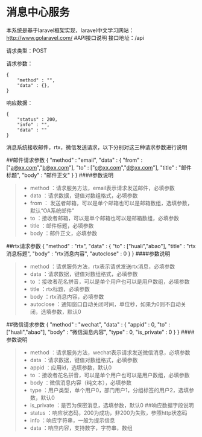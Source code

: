 # 消息中心服务
本系统是基于laravel框架实现，laravel中文学习网站：http://www.golaravel.com/
#API接口说明
接口地址：/api

请求类型：POST

请求参数：

    {
        "method" : "",
        "data" : {},
    }
响应数据：

    {
        "status" : 200,
        "info" : "",
        "data" : ""
    }
消息系统接收邮件，rtx，微信发送请求，以下分别对这三种请求参数进行说明

##邮件请求参数
    {
        "method" : "email",
        "data" : {
            "from" : ["a@xx.com","b@xx.com"],
            "to" : ["c@xx.com","d@xx.com"],
            "title" : "邮件标题",
            "body" : "邮件正文"
        }
    }
####参数说明
> * method ：请求服务方法，email表示请求发送邮件，必填参数
> * data ：请求数据，键值对数组格式，必填参数
> * from ： 发送者邮箱，可以是单个邮箱也可以是邮箱数组，选填参数，默认“OA系统邮件”
> * to ：接收者邮箱，可以是单个邮箱也可以是邮箱数组，必填参数
> * title ：邮件标题，必填参数
> * body ：邮件正文，必填参数

##rtx请求参数
    {
        "method" : "rtx",
        "data" : {
            "to" : ["huali","abao"],
            "title" : "rtx消息标题",
            "body" : "rtx消息内容",
            "autoclose" : 0
        }
    }
####参数说明
> * method ：请求服务方法，rtx表示请求发送rtx消息，必填参数
> * data ：请求数据，键值对数组格式，必填参数
> * to ：接收者花名拼音，可以是单个用户也可以是用户数组，必填参数
> * title ：rtx标题，必填参数
> * body ：rtx消息内容，必填参数
> * autoclose ：通知窗口自动关闭时间，单位秒，如果为0则不自动关闭，选填参数，默认0

##微信请求参数
    {
        "method" : "wechat",
        "data" : {
            "appid" : 0,
            "to" : ["huali","abao"],
            "body" : "微信消息内容",
            "type" : 0,
            "is_private" : 0
        }
    }
####参数说明
> * method ：请求服务方法，wechat表示请求发送微信消息，必填参数
> * data ：请求数据，键值对数组格式，必填参数
> * appid ：应用id，选填参数，默认0
> * to ：接收者花名拼音，可以是单个用户也可以是用户数组，必填参数
> * body ：微信消息内容（纯文本），必填参数
> * type ：用户类型，单个用户0，部门用户1，分组标签的用户2，选填参数，默认0
> * is_private ：是否为保密消息，选填参数，默认0
##响应数据字段说明
> * status ：响应状态码，200为成功，非200为失败，参照http状态码
> * info ：响应字符串，一般为提示信息
> * data ：响应内容，支持数字，字符串，数组

    
